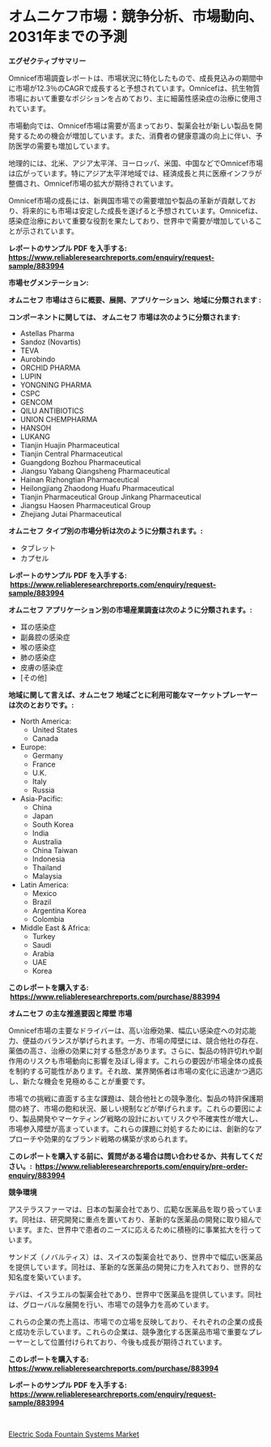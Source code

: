 <p><h1>オムニケフ市場：競争分析、市場動向、2031年までの予測</h1></p><p><strong>エグゼクティブサマリー</strong></p>
<p><p>Omnicef市場調査レポートは、市場状況に特化したもので、成長見込みの期間中に市場が12.3％のCAGRで成長すると予想されています。Omnicefは、抗生物質市場において重要なポジションを占めており、主に細菌性感染症の治療に使用されています。</p><p>市場動向では、Omnicef市場は需要が高まっており、製薬会社が新しい製品を開発するための機会が増加しています。また、消費者の健康意識の向上に伴い、予防医学の需要も増加しています。</p><p>地理的には、北米、アジア太平洋、ヨーロッパ、米国、中国などでOmnicef市場は広がっています。特にアジア太平洋地域では、経済成長と共に医療インフラが整備され、Omnicef市場の拡大が期待されています。</p><p>Omnicef市場の成長には、新興国市場での需要増加や製品の革新が貢献しており、将来的にも市場は安定した成長を遂げると予想されています。Omnicefは、感染症治療において重要な役割を果たしており、世界中で需要が増加していることが示されています。</p></p>
<p><strong>レポートのサンプル PDF を入手する: <a href="https://www.reliableresearchreports.com/enquiry/request-sample/883994">https://www.reliableresearchreports.com/enquiry/request-sample/883994</a></strong></p>
<p><strong>市場セグメンテーション:</strong></p>
<p><strong> オムニセフ 市場はさらに概要、展開、アプリケーション、地域に分類されます :</strong></p>
<p><strong>コンポーネントに関しては、 オムニセフ 市場は次のように分類されます: &nbsp;</strong></p>
<p><ul><li>Astellas Pharma</li><li>Sandoz (Novartis)</li><li>TEVA</li><li>Aurobindo</li><li>ORCHID PHARMA</li><li>LUPIN</li><li>YONGNING PHARMA</li><li>CSPC</li><li>GENCOM</li><li>QILU ANTIBIOTICS</li><li>UNION CHEMPHARMA</li><li>HANSOH</li><li>LUKANG</li><li>Tianjin Huajin Pharmaceutical</li><li>Tianjin Central Pharmaceutical</li><li>Guangdong Bozhou Pharmaceutical</li><li>Jiangsu Yabang Qiangsheng Pharmaceutical</li><li>Hainan Rizhongtian Pharmaceutical</li><li>Heilongjiang Zhaodong Huafu Pharmaceutical</li><li>Tianjin Pharmaceutical Group Jinkang Pharmaceutical</li><li>Jiangsu Haosen Pharmaceutical Group</li><li>Zhejiang Jutai Pharmaceutical</li></ul></p>
<p><strong> オムニセフ タイプ別の市場分析は次のように分類されます。:</strong></p>
<p><ul><li>タブレット</li><li>カプセル</li></ul></p>
<p><strong>レポートのサンプル PDF を入手する: &nbsp;<a href="https://www.reliableresearchreports.com/enquiry/request-sample/883994">https://www.reliableresearchreports.com/enquiry/request-sample/883994</a></strong></p>
<p><strong> オムニセフ アプリケーション別の市場産業調査は次のように分類されます。:</strong></p>
<p><ul><li>耳の感染症</li><li>副鼻腔の感染症</li><li>喉の感染症</li><li>肺の感染症</li><li>皮膚の感染症</li><li>[その他]</li></ul></p>
<p><strong>地域に関して言えば、オムニセフ 地域ごとに利用可能なマーケットプレーヤーは次のとおりです。:</strong></p>
<p><ul>
    <li>
        North America:
        <ul>
            <li>United States</li>
            <li>Canada</li>
        </ul>
    </li>
    <li>
        Europe:
        <ul>
            <li>Germany</li>
            <li>France</li>
            <li>U.K.</li>
            <li>Italy</li>
            <li>Russia</li>
        </ul>
    </li>
    <li>
        Asia-Pacific:
        <ul>
            <li>China</li>
            <li>Japan</li>
            <li>South Korea</li>
            <li>India</li>
            <li>Australia</li>
            <li>China Taiwan</li>
            <li>Indonesia</li>
            <li>Thailand</li>
            <li>Malaysia</li>
        </ul>
    </li>
    <li>
        Latin America:
        <ul>
            <li>Mexico</li>
            <li>Brazil</li>
            <li>Argentina Korea</li>
            <li>Colombia</li>
        </ul>
    </li>
    <li>
        Middle East & Africa:
        <ul>
            <li>Turkey</li>
            <li>Saudi</li>
            <li>Arabia</li>
            <li>UAE</li>
            <li>Korea</li>
        </ul>
    </li>
    </ul></p>
<p><strong>このレポートを購入する: &nbsp;<a href="https://www.reliableresearchreports.com/purchase/883994">https://www.reliableresearchreports.com/purchase/883994</a></strong></p>
<p><strong>オムニセフ の主な推進要因と障壁 市場</strong></p>
<p><p>Omnicef市場の主要なドライバーは、高い治療効果、幅広い感染症への対応能力、便益のバランスが挙げられます。一方、市場の障壁には、競合他社の存在、薬価の高さ、治療の効果に対する懸念があります。さらに、製品の特許切れや副作用のリスクも市場動向に影響を及ぼし得ます。これらの要因が市場全体の成長を制約する可能性があります。それ故、業界関係者は市場の変化に迅速かつ適応し、新たな機会を見極めることが重要です。</p><p>市場での挑戦に直面する主な課題は、競合他社との競争激化、製品の特許保護期間の終了、市場の飽和状況、厳しい規制などが挙げられます。これらの要因により、製品開発やマーケティング戦略の設計においてリスクや不確実性が増大し、市場参入障壁が高まっています。これらの課題に対処するためには、創新的なアプローチや効果的なブランド戦略の構築が求められます。</p></p>
<p><strong>このレポートを購入する前に、質問がある場合は問い合わせるか、共有してください。:&nbsp; <a href="https://www.reliableresearchreports.com/enquiry/pre-order-enquiry/883994">https://www.reliableresearchreports.com/enquiry/pre-order-enquiry/883994</a></strong></p>
<p><strong>競争環境</strong></p>
<p><p>アステラスファーマは、日本の製薬会社であり、広範な医薬品を取り扱っています。同社は、研究開発に重点を置いており、革新的な医薬品の開発に取り組んでいます。また、世界中で患者のニーズに応えるために積極的に事業拡大を行っています。</p><p>サンドズ（ノバルティス）は、スイスの製薬会社であり、世界中で幅広い医薬品を提供しています。同社は、革新的な医薬品の開発に力を入れており、世界的な知名度を築いています。</p><p>テバは、イスラエルの製薬会社であり、世界中で医薬品を提供しています。同社は、グローバルな展開を行い、市場での競争力を高めています。</p><p>これらの企業の売上高は、市場での立場を反映しており、それぞれの企業の成長と成功を示しています。これらの企業は、競争激化する医薬品市場で重要なプレーヤーとして位置付けられており、今後も成長が期待されています。</p></p>
<p><strong>このレポートを購入する: &nbsp; <a href="https://www.reliableresearchreports.com/purchase/883994">https://www.reliableresearchreports.com/purchase/883994</a></strong></p>
<p><strong>レポートのサンプル PDF を入手する: &nbsp;<a href="https://www.reliableresearchreports.com/enquiry/request-sample/883994">https://www.reliableresearchreports.com/enquiry/request-sample/883994</a></strong><strong></strong></p>
<p>&nbsp;</p>
<p><p><a href="https://extreme-scabiosa-c81.notion.site/Electric-Soda-Fountain-Systems-Market-Share-Market-New-Trends-Analysis-Report-By-Type-By-Applicat-c36111551b674889be40010e9a7d0f6b">Electric Soda Fountain Systems Market</a></p></p>
